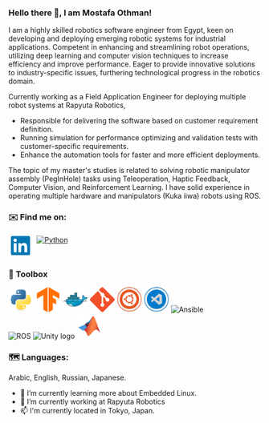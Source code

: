 

### Hello there 👋, I am Mostafa Othman!


I am a highly skilled robotics software engineer from Egypt, keen on developing and deploying emerging robotic systems
for industrial applications. Competent in enhancing and streamlining robot operations, utilizing deep learning and computer
vision techniques to increase efficiency and improve performance. Eager to provide innovative solutions to industry-specific
issues, furthering technological progress in the robotics domain.

Currently working as a Field Application Engineer for deploying multiple robot systems at Rapyuta Robotics,
 - Responsible for delivering the software based on customer requirement definition.
 - Running simulation for performance optimizing and validation tests with customer-specific requirements.
 - Enhance the automation tools for faster and more efficient deployments.
 

The topic of my master's studies is related to solving robotic manipulator assembly (PegInHole) tasks using Teleoperation, Haptic Feedback, Computer Vision, and Reinforcement Learning.
I have solid experience in operating multiple hardware and manipulators (Kuka iiwa) robots using ROS. 


### ✉️ Find me on:
<p align="left">
 <a href="https://www.linkedin.com/in/mostafao" target="_blank" rel="noopener noreferrer"> <img src="https://github.com/devicons/devicon/blob/master/icons/linkedin/linkedin-original.svg" alt="Python" height="40" style="vertical-align:top; margin:4px"></a>
 <a href="https://www.youtube.com/user/mostafaman9/featured" target="_blank" rel="noopener noreferrer"> <img src="https://upload.wikimedia.org/wikipedia/commons/thumb/7/72/YouTube_social_white_square_%282017%29.svg/2048px-YouTube_social_white_square_%282017%29.svg.png" alt="Python" height="40" style="vertical-align:top; margin:4px"></a>
</p>

### 🧰 Toolbox
<div>
<img src="https://github.com/devicons/devicon/blob/master/icons/python/python-original.svg" alt="python logo" width="50" height="50"/> 
<img src="https://github.com/devicons/devicon/blob/master/icons/tensorflow/tensorflow-original.svg" alt="tensorflow logo" width="50" height="50"> 
<img src="https://github.com/devicons/devicon/blob/master/icons/docker/docker-original.svg" alt="docker logo" width="50" height="50"/> 
<img src="https://github.com/devicons/devicon/blob/master/icons/git/git-original.svg" alt="git logo" width="50" height="50"/> 
<img src="https://github.com/Pedro-Murilo/icons-for-readme/blob/main/.github/ubuntu-icon.svg" alt="Ubuntu"  width="50" height="50"/> 
<img src="https://github.com/Pedro-Murilo/icons-for-readme/blob/main/.github/vscode-icon.svg" alt="VSCode"  width="50" height="50"/> 
<img src="https://www.vectorlogo.zone/logos/ansible/ansible-icon.svg" alt="Ansible"  width="50" height="50"/> 
</div>
<div>
 <img src="https://www.vectorlogo.zone/logos/ros/ros-ar21.svg" alt="ROS"  width="100" height="50"/>
 <img src="https://www.vectorlogo.zone/logos/unity3d/unity3d-icon.svg" alt="Unity logo" width="50" height="50"/>
 <img src="https://github.com/devicons/devicon/blob/master/icons/matlab/matlab-original.svg" alt="matlab logo" width="50" height="50"/> 
</div>

### 🗺️ Languages:
Arabic, English, Russian, Japanese.

- 🌱 I’m currently learning more about Embedded Linux.
- 🔭 I’m currently working at Rapyuta Robotics
- 📫 I'm currently located in Tokyo, Japan.
<!-- ### 🥅 Goals: -->
<!-- 
- [ ] Studies
  - [ ] Implement working learning in RoboSuite
  - [ ] Implement PPO from scratch
  - [ ] ML in Healthcare (course)
- [ ] Finish ML book
  - [ ] ...
- [ ] Tensorflow Specialization
  - [x] Intro
  - [ ] CNN
  - [ ] NLP
  - [ ] Sequences
- [ ] DL Specialization
  - [x] ML projects
  - [x] NN and DL
  - [x] Optimization
  - [ ] CNN
  - [ ] Sequence Models
- [ ] Tensorlfow Certificate 
- [ ] SQL
- [ ] Git
  - [x] [Part1](https://www.youtube.com/watch?v=RGOj5yH7evk&ab_channel=freeCodeCamp.org)
  - [ ] [Part2](https://www.youtube.com/watch?v=Uszj_k0DGsg&ab_channel=freeCodeCamp.org)
 -->

<!-- 
Here are some ideas to get you started:

- 🔭 I’m currently working on ...
- 🌱 I’m currently learning ...
- 👯 I’m looking to collaborate on ...
- 🤔 I’m looking for help with ...
- 💬 Ask me about ...
- 📫 How to reach me: ...
- 😄 Pronouns: ...
- ⚡ Fun fact: ...
 -->
